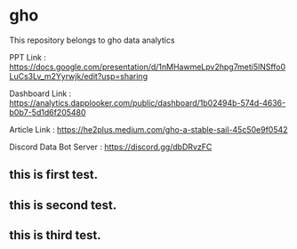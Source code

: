 # gho

This repository belongs to gho data analytics

PPT Link : https://docs.google.com/presentation/d/1nMHawmeLpv2hpg7meti5lNSffo0LuCs3Lv_m2Yyrwjk/edit?usp=sharing

Dashboard Link : https://analytics.dapplooker.com/public/dashboard/1b02494b-574d-4636-b0b7-5d1d6f205480

Article Link : https://he2plus.medium.com/gho-a-stable-sail-45c50e9f0542

Discord Data Bot Server : https://discord.gg/dbDRvzFC

## this is first test.

## this is second test.

## this is third test.
